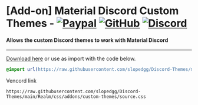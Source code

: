 # [Add-on] Material Discord Custom Themes - [![Paypal][paypal-logo]][paypal-url] [![GitHub][github-logo]][github-url] [![Discord][discord-logo]][discord-url]
#### Allows the custom Discord themes to work with Material Discord

<hr>

[Download here](https://capnkitten.github.io/BetterDiscord/Download/?theme=Material-Discord&addon=custom-themes) or use as import with the code below.
```css
@import url(https://raw.githubusercontent.com/slopedgg/Discord-Themes/main/Realm/css/addons/custom-themes/source.css);
```

Vencord link
```
https://raw.githubusercontent.com/slopedgg/Discord-Themes/main/Realm/css/addons/custom-themes/source.css
```

[paypal-logo]: https://img.shields.io/static/v1?label=PayPal&message=Donate&style=flat&logo=paypal&color=blue
[paypal-url]: https://paypal.me/capnkitten

[github-logo]: https://img.shields.io/static/v1?label=GitHub&message=Sponsor&style=flat&logo=github&color=black
[github-url]: https://github.com/sponsors/CapnKitten

[discord-logo]: https://img.shields.io/static/v1?label=Discord&message=Server&style=flat&logo=discord&color=blue
[discord-url]: https://discord.gg/jzJkA6Z
